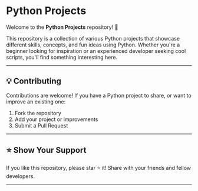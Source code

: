 # Python Projects

Welcome to the **Python Projects** repository! 🚀

This repository is a collection of various Python projects that showcase different skills, concepts, and fun ideas using Python. Whether you're a beginner looking for inspiration or an experienced developer seeking cool scripts, you'll find something interesting here.

---




## 💡 Contributing

Contributions are welcome! If you have a Python project to share, or want to improve an existing one:

1. Fork the repository
2. Add your project or improvements
3. Submit a Pull Request



---

## ⭐️ Show Your Support

If you like this repository, please star ⭐️ it! Share with your friends and fellow developers.

---
